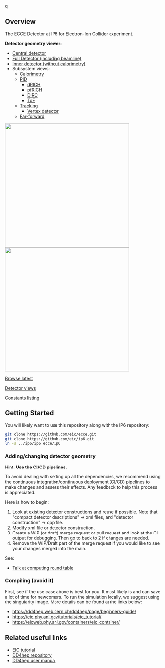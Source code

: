 q

Overview
--------
The ECCE Detector at IP6 for Electron-Ion Collider experiment.

**Detector geometry viewer:**
- [Central detector](https://eic.phy.anl.gov/geoviewer/index.htm?nobrowser&file=https://eicweb.phy.anl.gov/EIC/detectors/ecce/-/jobs/artifacts/main/raw/geo/detector_geo_central.root?job=dump_geometry&item=default;1&opt=clipx;clipy;transp30;zoom120;ROTY320;ROTZ340;trz0;trr0;ctrl;all)
- [Full Detector (including beamline)](https://eic.phy.anl.gov/geoviewer/index.htm?nobrowser&file=https://eicweb.phy.anl.gov/EIC/detectors/ecce/-/jobs/artifacts/main/raw/geo/detector_geo_full.root?job=dump_geometry&item=default;1&opt=clipx;clipy;transp30;zoom75;ROTY290;ROTZ350;trz0;trr0;ctrl;all)
- [Inner detector (without calorimetry)](https://eic.phy.anl.gov/geoviewer/index.htm?nobrowser&file=https://eicweb.phy.anl.gov/EIC/detectors/ecce/-/jobs/artifacts/main/raw/geo/detector_geo_inner_detector.root?job=dump_geometry&item=default;1&opt=clipx;clipy;transp30;zoom75;ROTY320;ROTZ340;trz0;trr0;ctrl;all)
- Subsystem views:
  - [Calorimetry](https://eic.phy.anl.gov/geoviewer/index.htm?nobrowser&file=https://eicweb.phy.anl.gov/EIC/detectors/ecce/-/jobs/artifacts/main/raw/geo/detector_geo_calorimeters.root?job=dump_geometry&item=default;1&opt=clipx;clipy;transp30;zoom120;ROTY320;ROTZ340;trz0;trr0;ctrl;all)
  - [PID](https://eic.phy.anl.gov/geoviewer/index.htm?nobrowser&file=https://eicweb.phy.anl.gov/EIC/detectors/ecce/-/jobs/artifacts/main/raw/geo/detector_geo_pid_only.root?job=dump_geometry&item=default;1&opt=clipx;clipy;transp30;zoom75;ROTY320;ROTZ340;trz0;trr0;ctrl;all)
    - [dRICH](https://eic.phy.anl.gov/geoviewer/index.htm?nobrowser&file=https://eicweb.phy.anl.gov/EIC/detectors/ecce/-/jobs/artifacts/main/raw/geo/detector_geo_drich_only.root?job=dump_geometry&item=default;1&opt=clipx;clipy;transp30;zoom75;ROTY290;ROTZ350;trz0;trr0;ctrl;all)
    - [pfRICH](https://eic.phy.anl.gov/geoviewer/index.htm?nobrowser&file=https://eicweb.phy.anl.gov/EIC/detectors/ecce/-/jobs/artifacts/main/raw/geo/detector_geo_pfrich_only.root?job=dump_geometry&item=default;1&opt=clipx;clipy;transp30;zoom55;ROTY49;ROTZ350;trz0;trr0;ctrl;all&)
    - [DIRC](https://eic.phy.anl.gov/geoviewer/index.htm?nobrowser&file=https://eicweb.phy.anl.gov/EIC/detectors/ecce/-/jobs/artifacts/main/raw/geo/detector_geo_dirc_only.root?job=dump_geometry&item=default;1&opt=clipx;clipy;transp30;zoom120;ROTY320;ROTZ340;trz0;trr0;ctrl;all)
    - [ToF](https://eic.phy.anl.gov/geoviewer/index.htm?nobrowser&file=https://eicweb.phy.anl.gov/EIC/detectors/ecce/-/jobs/artifacts/main/raw/geo/detector_geo_tof_only.root?job=dump_geometry&item=default;1&opt=clipx;clipy;transp30;zoom55;ROTY49;ROTZ350;trz0;trr0;ctrl;all&)
  - [Tracking](https://eic.phy.anl.gov/geoviewer/index.htm?nobrowser&file=https://eicweb.phy.anl.gov/EIC/detectors/ecce/-/jobs/artifacts/main/raw/geo/detector_geo_tracking_only.root?job=dump_geometry&item=default;1&opt=clipx;clipy;transp30;zoom75;ROTY320;ROTZ340;trz0;trr0;ctrl;all)
    - [Vertex detector](https://eic.phy.anl.gov/geoviewer/index.htm?nobrowser&file=https://eicweb.phy.anl.gov/EIC/detectors/ecce/-/jobs/artifacts/main/raw/geo/vertex_only_geo.root?job=dump_geometry&item=default;1&opt=clipx;clipy;transp30;zoom120;ROTY320;ROTZ340;trz0;trr0;ctrl;all)
  - [Far-forward](https://eic.phy.anl.gov/geoviewer/index.htm?nobrowser&file=https://eicweb.phy.anl.gov/EIC/detectors/ecce/-/jobs/artifacts/main/raw/geo/detector_geo_ip6.root?job=dump_geometry&item=default;1&opt=clipx;clipy;transp30;zoom40;ROTY290;ROTZ350;trz0;trr0;ctrl;all)

<a href="https://eicweb.phy.anl.gov/EIC/detectors/ecce/-/jobs/artifacts/main/raw/images/view01.pdf?job=report">
<img src="https://eicweb.phy.anl.gov/EIC/detectors/ecce/-/jobs/artifacts/main/raw/images/view01.png?job=report" width="400px" />
</a>

<br />
<a href="https://eicweb.phy.anl.gov/EIC/detectors/ecce/-/jobs/artifacts/main/raw/images/view01_top.pdf?job=report">
<img src="https://eicweb.phy.anl.gov/EIC/detectors/ecce/-/jobs/artifacts/main/raw/images/view01_top.png?job=report" width="400px" />
</a>

[Browse latest](https://eicweb.phy.anl.gov/EIC/detectors/ecce/-/jobs/artifacts/main/browse/images?job=report)

[Detector views](https://eicweb.phy.anl.gov/EIC/detectors/ecce/-/jobs/artifacts/main/raw/doc/dawn_views.md?job=report)

[Constants listing](https://eicweb.phy.anl.gov/EIC/detectors/ecce/-/jobs/artifacts/main/raw/doc/constants.out?job=report)

Getting Started
---------------

You will  likely want to use this repository along with the IP6 repository:
```bash
git clone https://github.com/eic/ecce.git
git clone https://github.com/eic/ip6.git
ln -s ../ip6/ip6 ecce/ip6
```

### Adding/changing detector geometry

Hint: **Use the CI/CD pipelines**.

To avoid dealing with setting up all the dependencies, we recommend using the continuous integration/continuous deployment (CI/CD) pipelines to make changes and assess their effects. Any feedback to help this process is appreciated.

Here is how to begin:

1. Look at existing detector constructions and reuse if possible. Note that "compact detector descriptions" -> xml files, and "detector construction" -> cpp file.
2. Modify xml file or detector construction.
3. Create a WIP (or draft) merge request or pull request and look at the CI output for debugging. Then go to back to 2 if changes are needed.
4. Remove the WIP/Draft part of the merge request if you would like to see your changes merged into the main.

See:

- [Talk at computing round table](https://indico.jlab.org/event/420/#17-automated-workflow-for-end)

### Compiling (avoid it)

First, see if the use case above is best for you. It most likely is and can save a lot of time for newcomers.
To run the simulation locally, we suggest using the singularity image.
More details can be found at the links below:

- https://dd4hep.web.cern.ch/dd4hep/page/beginners-guide/
- https://eic.phy.anl.gov/tutorials/eic_tutorial/
- https://eicweb.phy.anl.gov/containers/eic_container/


Related useful links
--------------------

- [EIC tutorial](https://eic.phy.anl.gov/tutorials/eic_tutorial)
- [DD4hep repository](https://github.com/AIDAsoft/DD4hep)
- [DD4hep user manual](https://dd4hep.web.cern.ch/dd4hep/usermanuals/DD4hepManual/DD4hepManual.pdf)
